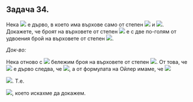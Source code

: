 ## Задача 34.

Нека <img src="https://latex.codecogs.com/svg.latex?\Large&space;G"> е дърво, в което има върхове само от степен <img src="https://latex.codecogs.com/svg.latex?\Large&space;1,2"> и <img src="https://latex.codecogs.com/svg.latex?\Large&space;4">. Докажете, че броят на върховете от степен <img src="https://latex.codecogs.com/svg.latex?\Large&space;1"> е с две по-голям от удвоения брой на върховете от степен <img src="https://latex.codecogs.com/svg.latex?\Large&space;4">.

*Док-во:*

Нека отново с <img src="https://latex.codecogs.com/svg.latex?\Large&space;N(i)"> бележим броя на върховете от степен <img src="https://latex.codecogs.com/svg.latex?\Large&space;i">. От това, че <img src="https://latex.codecogs.com/svg.latex?\Large&space;G"> е дърво следва, че <img src="https://latex.codecogs.com/svg.latex?\Large&space;|V|=|E|+1">, a от формулата на Ойлер имаме, че <img src="https://latex.codecogs.com/svg.latex?\Large&space;2|E|=\sum_{u\in{V}}deg(u);{\;}2(|V|-1)=2|E|=\sum_{u\in{V}}deg(u)=N(1).1+N(2).2+N(4).4">

<img src="https://latex.codecogs.com/svg.latex?\Large&space;2(N(1)+N(2)+N(4)-1)=N(1)+N(2).2+N(4).4">. T.e.

<img src="https://latex.codecogs.com/svg.latex?\Large&space;N(1)=2.N(4)+2">, което искахме да докажем.
